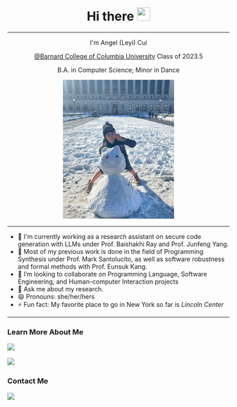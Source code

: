 <h1 align="center">Hi there <img src="https://raw.githubusercontent.com/MartinHeinz/MartinHeinz/master/wave.gif" height="30px" width="30px"></h1>

<hr>

<p align="center">I'm Angel (Leyi) Cui</p>
<p align="center"><a href="https://barnard.edu/">@Barnard College of Columbia University</a> Class of 2023.5</p>
<p align="center"> B.A. in Computer Science; Minor in Dance</p>

<p align="center">
  <img src="pic_cu.JPG" width="50%" height="50%">
</p>

<hr>

- 💼 I'm currently working as a research assistant on secure code generation with LLMs under Prof. Baishakhi Ray and Prof. Junfeng Yang. 
- 🔭 Most of my previous work is done in the field of Programming Synthesis under Prof. Mark Santolucito, as well as software robustness and formal methods with Prof. Eunsuk Kang.
- 👯 I’m looking to collaborate on Programming Language, Software Engineering, and Human-computer Interaction projects
- 💬 Ask me about my research.
- 😄 Pronouns: she/her/hers
- ⚡ Fun fact: My favorite place to go in New York so far is *Lincoln Center*

---

### Learn More About Me

<a href="https://www.linkedin.com/in/angelc-leyi/" target="_blank" rel="noopener noreferrer"><img src="https://img.shields.io/badge/LinkedIn-0077B5?style=for-the-badge&logo=linkedin&logoColor=white"></a>

<a href="https://leyicui-angel.github.io/" target="_blank" rel="noopener noreferrer"><img src="https://img.shields.io/badge/Personal%20Website-Angel%20Cui-important?style=for-the-badge"></a>

<h3>Contact Me</h3>

<a href="mailto:angelcui4work@gmail.com" target="_blank" rel="noopener noreferrer"><img src="https://img.shields.io/badge/Gmail-D14836?style=for-the-badge&logo=gmail&logoColor=white"/></a>
